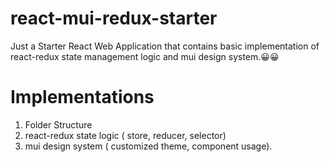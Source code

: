 # react-mui-redux-starter

Just a Starter React Web Application that contains basic implementation of react-redux state management logic and mui design system.😀😀

# Implementations
1. Folder Structure
2. react-redux state logic ( store, reducer, selector)
3. mui design system ( customized theme, component usage).
